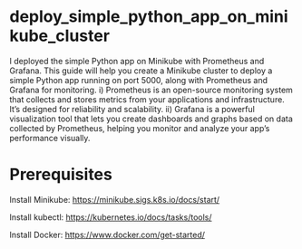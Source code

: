 # deploy_simple_python_app_on_minikube_cluster
I deployed the simple Python app on Minikube with Prometheus and Grafana. This guide will help you create a Minikube cluster to deploy a simple Python app running on port 5000, along with Prometheus and Grafana for monitoring. i) Prometheus is an open-source monitoring system that collects and stores metrics from your applications and infrastructure. It’s designed for reliability and scalability. ii) Grafana is a powerful visualization tool that lets you create dashboards and graphs based on data collected by Prometheus, helping you monitor and analyze your app’s performance visually.
# Prerequisites
Install Minikube: https://minikube.sigs.k8s.io/docs/start/

Install kubectl: https://kubernetes.io/docs/tasks/tools/

Install Docker: https://www.docker.com/get-started/
